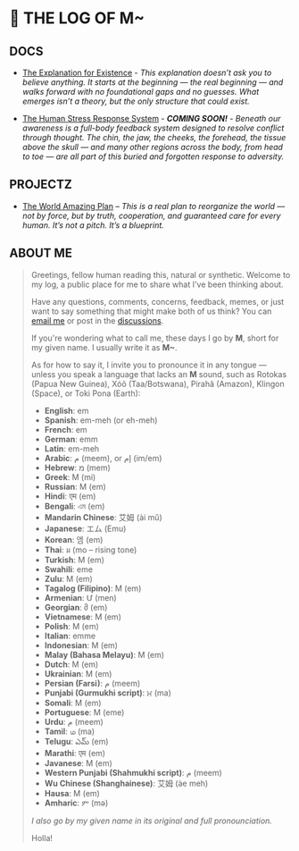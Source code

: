 # 💩 THE LOG OF M~

## DOCS
- [The Explanation for Existence](docs/existence.md) - *This explanation doesn’t ask you to believe anything. It starts at the beginning — the real beginning — and walks forward with no foundational gaps and no guesses. What emerges isn’t a theory, but the only structure that could exist.*

- [The Human Stress Response System](#) - ***COMING SOON!*** - *Beneath our awareness is a full-body feedback system designed to resolve conflict through thought. The chin, the jaw, the cheeks, the forehead, the tissue above the skull — and many other regions across the body, from head to toe — are all part of this buried and forgotten response to adversity.*

## PROJECTZ
- [The World Amazing Plan](https://worldamazing.org/) – *This is a real plan to reorganize the world — not by force, but by truth, cooperation, and guaranteed care for every human. It’s not a pitch. It’s a blueprint.*

## ABOUT ME
> Greetings, fellow human reading this, natural or synthetic. Welcome to my log, a public place for me to share what I've been thinking about.
>
> Have any questions, comments, concerns, feedback, memes, or just want to say something that might make both of us think? You can [email me](mailto:m@worldamazing.org) or post in the [discussions](https://github.com/beakbahama/log/discussions).
>
> If you're wondering what to call me, these days I go by **M**, short for my given name. I usually write it as **M~**.
>  
> As for how to say it, I invite you to pronounce it in any tongue — unless you speak a language that lacks an **M** sound, such as Rotokas (Papua New Guinea), Xóõ (Taa/Botswana), Pirahã (Amazon), Klingon (Space), or Toki Pona (Earth):
> - **English**: em  
> - **Spanish**: em-meh (or eh-meh)  
> - **French**: em  
> - **German**: emm
> - **Latin**: em-meh  
> - **Arabic**: م (meem), or إم (im/em)  
> - **Hebrew**: מ (mem)  
> - **Greek**: Μ (mi)  
> - **Russian**: М (em)  
> - **Hindi**: एम (em)  
> - **Bengali**: এম (em)  
> - **Mandarin Chinese**: 艾姆 (ài mǔ)  
> - **Japanese**: エム (Emu)  
> - **Korean**: 엠 (em)  
> - **Thai**: ม (mo – rising tone)  
> - **Turkish**: M (em)  
> - **Swahili**: eme  
> - **Zulu**: M (em)  
> - **Tagalog (Filipino)**: M (em)  
> - **Armenian**: Մ (men)  
> - **Georgian**: მ (em)
> - **Vietnamese**: M (em)  
> - **Polish**: M (em)  
> - **Italian**: emme  
> - **Indonesian**: M (em)  
> - **Malay (Bahasa Melayu)**: M (em)  
> - **Dutch**: M (em)  
> - **Ukrainian**: М (em)  
> - **Persian (Farsi)**: م (meem)  
> - **Punjabi (Gurmukhi script)**: ਮ (ma)  
> - **Somali**: M (em)
> - **Portuguese**: M (eme)  
> - **Urdu**: م (meem)  
> - **Tamil**: ம (ma)  
> - **Telugu**: ఎమ్ (em)  
> - **Marathi**: एम (em)  
> - **Javanese**: M (em)  
> - **Western Punjabi (Shahmukhi script)**: م (meem)  
> - **Wu Chinese (Shanghainese)**: 艾姆 (àe meh)
> - **Hausa**: M (em)  
> - **Amharic**: ም (mə)  
>
> *I also go by my given name in its original and full pronounciation.*
> 
> Holla!
